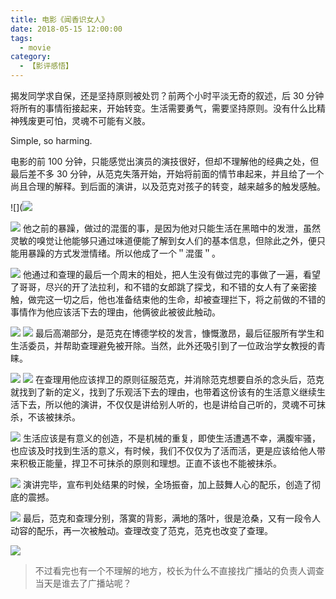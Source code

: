 ```yaml
---
title: 电影《闻香识女人》
date: 2018-05-15 12:00:00
tags:
  - movie
category:
  - 【影评感悟】
---
```


揭发同学求自保，还是坚持原则被处罚？前两个小时平淡无奇的叙述，后 30 分钟将所有的事情衔接起来，开始转变。生活需要勇气，需要坚持原则。没有什么比精神残废更可怕，灵魂不可能有义肢。

Simple, so harming.

<!--more-->

电影的前 100 分钟，只能感觉出演员的演技很好，但却不理解他的经典之处，但最后差不多 30 分钟，从范克失落开始，开始将前面的情节串起来，并且给了一个尚且合理的解释。到后面的演讲，以及范克对孩子的转变，越来越多的触发感触。

![](![](https://ws1.sinaimg.cn/large/005EgYNMgy1fuchv5wm0lj31pc0yidls.jpg)

![](https://ws1.sinaimg.cn/large/005EgYNMgy1fuchv5yyhkj31pc0yijxf.jpg)
他之前的暴躁，做过的混蛋的事，是因为他对只能生活在黑暗中的发泄，虽然灵敏的嗅觉让他能够只通过味道便能了解到女人们的基本信息，但除此之外，便只能用暴躁的方式发泄情绪。所以他成了一个＂混蛋＂。

![](https://ws1.sinaimg.cn/large/005EgYNMgy1fuchv66g2bj31pc0yiaev.jpg)
他通过和查理的最后一个周末的相处，把人生没有做过完的事做了一遍，看望了哥哥，尽兴的开了法拉利，和不错的女郎跳了探戈，和不错的女人有了亲密接触，做完这一切之后，他也准备结束他的生命，却被查理拦下，将之前做的不错的事情作为他应该活下去的理由，他俩彼此被彼此触动。

![](https://ws1.sinaimg.cn/large/005EgYNMgy1fuchv6bjd5j31pc0yijyf.jpg)
![](https://ws1.sinaimg.cn/large/005EgYNMgy1fuchv64b9vj31pc0yidmp.jpg)
最后高潮部分，是范克在博德学校的发言，慷慨激昂，最后征服所有学生和生活委员，并帮助查理避免被开除。当然，此外还吸引到了一位政治学女教授的青睐。

![](https://ws1.sinaimg.cn/large/005EgYNMgy1fuchv7yg1oj31pc0yiahg.jpg)
![](https://ws1.sinaimg.cn/large/005EgYNMgy1fuchv8dqpmj31pc0yidoi.jpg)
在查理用他应该捍卫的原则征服范克，并消除范克想要自杀的念头后，范克就找到了新的定义，找到了乐观活下去的理由，也带着这份该有的生活意义继续生活下去，所以他的演讲，不仅仅是讲给别人听的，也是讲给自己听的，灵魂不可抹杀，不该被抹杀。

![](https://ws1.sinaimg.cn/large/005EgYNMgy1fuchv801ptj31pc0yijyh.jpg)
生活应该是有意义的创造，不是机械的重复，即使生活遭遇不幸，满腹牢骚，也应该及时找到生活的意义，有时候，我们不仅仅为了活而活，更是应该给他人带来积极正能量，捍卫不可抹杀的原则和理想。正直不该也不能被抹杀。

![](https://ws1.sinaimg.cn/large/005EgYNMgy1fuchv6728vj31pc0yitdk.jpg)
演讲完毕，宣布判处结果的时候，全场振奋，加上鼓舞人心的配乐，创造了彻底的震撼。

![](https://ws1.sinaimg.cn/large/005EgYNMgy1fuchv8xmw7j31pc0yiamv.jpg)
最后，范克和查理分别，落寞的背影，满地的落叶，很是沧桑，又有一段令人动容的配乐，再一次被触动。查理改变了范克，范克也改变了查理。

![](https://ws1.sinaimg.cn/large/005EgYNMgy1fuchv9f1dbj31pc0yih1o.jpg)

> 不过看完也有一个不理解的地方，校长为什么不直接找广播站的负责人调查当天是谁去了广播站呢？
